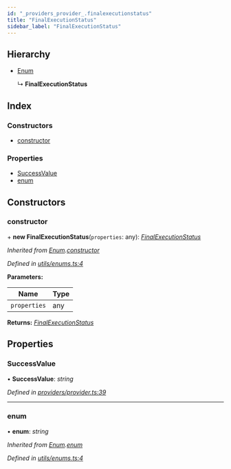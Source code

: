 ```yaml
---
id: "_providers_provider_.finalexecutionstatus"
title: "FinalExecutionStatus"
sidebar_label: "FinalExecutionStatus"
---
```


## Hierarchy

* [Enum](_utils_enums_.enum.md)

  ↳ **FinalExecutionStatus**

## Index

### Constructors

* [constructor](_providers_provider_.finalexecutionstatus.md#constructor)

### Properties

* [SuccessValue](_providers_provider_.finalexecutionstatus.md#successvalue)
* [enum](_providers_provider_.finalexecutionstatus.md#enum)

## Constructors

###  constructor

\+ **new FinalExecutionStatus**(`properties`: any): *[FinalExecutionStatus](_providers_provider_.finalexecutionstatus.md)*

*Inherited from [Enum](_utils_enums_.enum.md).[constructor](_utils_enums_.enum.md#constructor)*

*Defined in [utils/enums.ts:4](https://github.com/nearprotocol/nearlib/blob/57ba3df/src.ts/utils/enums.ts#L4)*

**Parameters:**

Name | Type |
------ | ------ |
`properties` | any |

**Returns:** *[FinalExecutionStatus](_providers_provider_.finalexecutionstatus.md)*

## Properties

###  SuccessValue

• **SuccessValue**: *string*

*Defined in [providers/provider.ts:39](https://github.com/nearprotocol/nearlib/blob/57ba3df/src.ts/providers/provider.ts#L39)*

___

###  enum

• **enum**: *string*

*Inherited from [Enum](_utils_enums_.enum.md).[enum](_utils_enums_.enum.md#enum)*

*Defined in [utils/enums.ts:4](https://github.com/nearprotocol/nearlib/blob/57ba3df/src.ts/utils/enums.ts#L4)*
